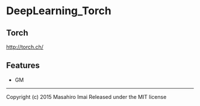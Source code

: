 # DeepLearning_Torch

## Torch
http://torch.ch/

## Features
- GM


---

Copyright (c) 2015 Masahiro Imai
Released under the MIT license
